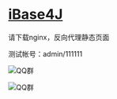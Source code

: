 [iBase4J](http://git.oschina.net/iBase4J/iBase4J)
==

请下载nginx，反向代理静态页面

测试帐号：admin/111111

![QQ群](http://pub.idqqimg.com/wpa/images/group.png "QQ群")

![QQ群](http://git.oschina.net/iBase4J/iBase4J/raw/master/img/1464169485871.png "QQ群")
